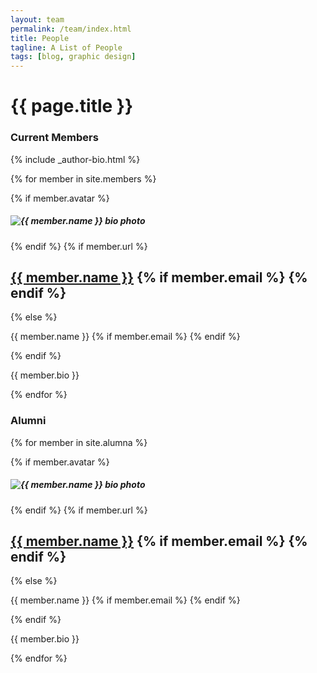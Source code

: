 ```yaml
---
layout: team
permalink: /team/index.html
title: People
tagline: A List of People
tags: [blog, graphic design]
---
```


<h1 itemprop="name">{{ page.title }}</h1>
   
<h3>Current Members</h3>

<article itemscope itemtype="http://schema.org/BlogPosting" itemprop="blogPost" class="article-author">
{% include _author-bio.html %}
</article>

  {% for member in site.members %}
<article itemscope itemtype="http://schema.org/BlogPosting" itemprop="blogPost">
      {% if member.avatar %}<h5><img src="{{ site.url }}/images/{{ member.avatar }}" class="team-photo" alt="{{ member.name }} bio photo"></h5>{% endif %}
      {% if member.url %}
        <h2><a href="{{ member.url }}" rel="bookmark" target="_blank">{{ member.name }}</a>
        {% if member.email %}
          <a href="mailto:{{ member.email }}" target="_blank"><i class="icon-mail"></i></a>
        {% endif %}
        </h2>
      {% else %}
        <p itemprop="text">{{ member.name }}
        {% if member.email %}
          <a href="mailto:{{ member.email }}" target="_blank"><i class="icon-mail"></i></a>
        {% endif %}
        </p>
      {% endif %}
      <p itemprop="text">{{ member.bio }}</p>
</article>
  {% endfor %}

<h3>Alumni</h3>


  {% for member in site.alumna %} 
<article itemscope itemtype="http://schema.org/BlogPosting" itemprop="blogPost">
      {% if member.avatar %}<h5><img src="{{ site.url }}/images/{{ member.avatar }}" class="alumni-photo" alt="{{ member.name }} bio photo"></h5>{% endif %}
      {% if member.url %}
        <h2><a href="{{ member.url }}" rel="bookmark" target="_blank">{{ member.name }}</a>
        {% if member.email %}
          <a href="mailto:{{ member.email }}" target="_blank"><i class="icon-mail"></i></a>
        {% endif %}
        </h2>
      {% else %}
        <p itemprop="text">{{ member.name }}
        {% if member.email %}
          <a href="mailto:{{ member.email }}" target="_blank"><i class="icon-mail"></i></a>
        {% endif %}
        </p>
      {% endif %}
      <p itemprop="text">{{ member.bio }}</p>
</article>
  {% endfor %}